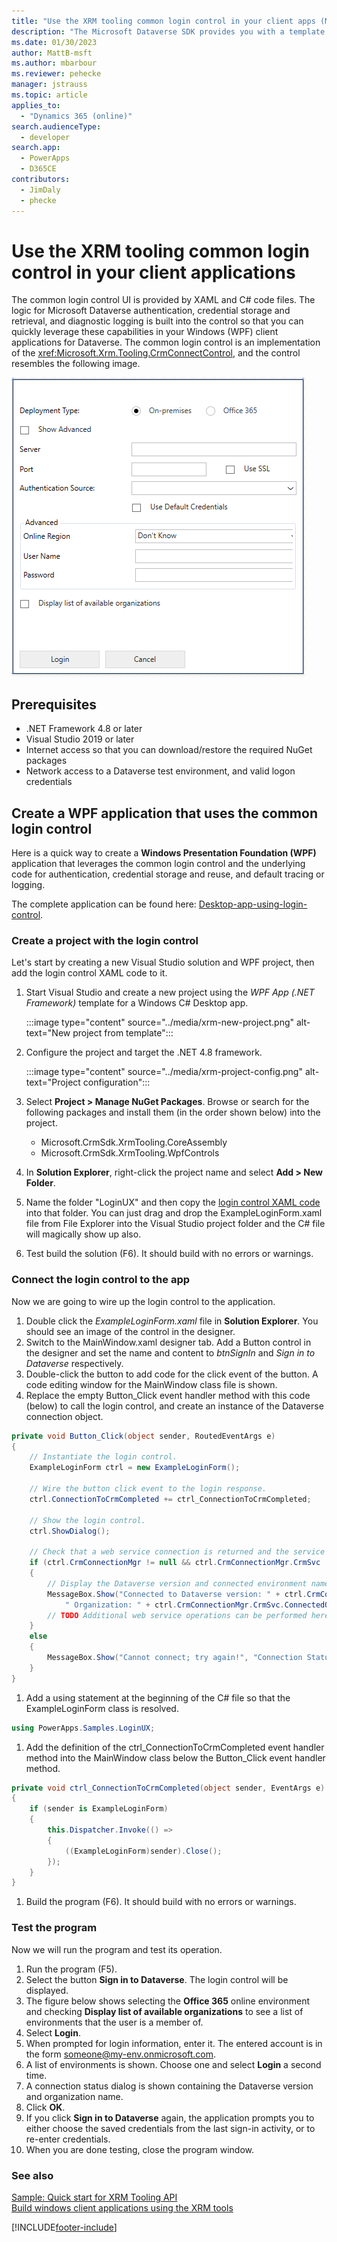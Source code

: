 ```yaml
---
title: "Use the XRM tooling common login control in your client apps (Microsoft Dataverse)| Microsoft Docs"
description: "The Microsoft Dataverse SDK provides you with a template for Visual Studio that enables you to use the common login control in your client applications. The code for Dataverse authentication, credential storage and retrieval, and diagnostic logging is built into the template so that you can quickly leverage these capabilities in your Windows client applications for Dataverse"
ms.date: 01/30/2023
author: MattB-msft
ms.author: mbarbour
ms.reviewer: pehecke
manager: jstrauss
ms.topic: article
applies_to: 
  - "Dynamics 365 (online)"
search.audienceType: 
  - developer
search.app: 
  - PowerApps
  - D365CE
contributors: 
  - JimDaly
  - phecke 
---
```

# Use the XRM tooling common login control in your client applications

The common login control UI is provided by XAML and C# code files. The logic for Microsoft Dataverse authentication, credential storage and retrieval, and diagnostic logging is built into the control so that you can quickly leverage these capabilities in your Windows (WPF) client applications for Dataverse. The common login control is an implementation of the <xref:Microsoft.Xrm.Tooling.CrmConnectControl>, and the control resembles the following image.  
  
![XRM Tooling common login control.](../media/crm-sdk-v6-commonlogincontrol.png "XRM Tooling common login control")

## Prerequisites
  
- .NET Framework 4.8 or later
- Visual Studio 2019 or later
- Internet access so that you can download/restore the required NuGet packages
- Network access to a Dataverse test environment, and valid logon credentials
   
## Create a WPF application that uses the common login control
  
Here is a quick way to create a **Windows Presentation Foundation (WPF)** application that leverages the common login control and the underlying code for authentication, credential storage and reuse, and default tracing or logging.

The complete application can be found here: [Desktop-app-using-login-control](https://github.com/microsoft/PowerApps-Samples/tree/master/dataverse/Xrm%20Tooling/Desktop-app-using-login-control).

### Create a project with the login control

Let's start by creating a new Visual Studio solution and WPF project, then add the login control XAML code to it.

1. Start Visual Studio and create a new project using the _WPF App (.NET Framework)_ template for a Windows C# Desktop app.

    :::image type="content" source="../media/xrm-new-project.png" alt-text="New project from template":::

1. Configure the project and target the .NET 4.8 framework.

    :::image type="content" source="../media/xrm-project-config.png" alt-text="Project configuration":::

1. Select **Project > Manage NuGet Packages**. Browse or search for the following packages and install them (in the order shown below) into the project.

    - Microsoft.CrmSdk.XrmTooling.CoreAssembly
    - Microsoft.CrmSdk.XrmTooling.WpfControls

1. In **Solution Explorer**, right-click the project name and select **Add > New Folder**.
1. Name the folder "LoginUX" and then copy the [login control XAML code](https://github.com/microsoft/PowerApps-Samples/tree/master/dataverse/LoginUX) into that folder. You can just drag and drop the ExampleLoginForm.xaml file from File Explorer into the Visual Studio project folder and the C# file will magically show up also.
1. Test build the solution (F6). It should build with no errors or warnings.

### Connect the login control to the app

Now we are going to wire up the login control to the application.

1. Double click the _ExampleLoginForm.xaml_ file in **Solution Explorer**. You should see an image of the control in the designer.
1. Switch to the MainWindow.xaml designer tab. Add a Button control in the designer and set the name and content to _btnSignIn_ and _Sign in to Dataverse_ respectively.
1. Double-click the button to add code for the click event of the button. A code editing window for the MainWindow class file is shown.
1. Replace the empty Button_Click event handler method with this code (below) to call the login control, and create an instance of the Dataverse connection object.

```csharp
private void Button_Click(object sender, RoutedEventArgs e)
{
    // Instantiate the login control.  
    ExampleLoginForm ctrl = new ExampleLoginForm();

    // Wire the button click event to the login response.   
    ctrl.ConnectionToCrmCompleted += ctrl_ConnectionToCrmCompleted;

    // Show the login control.   
    ctrl.ShowDialog();

    // Check that a web service connection is returned and the service is ready.     
    if (ctrl.CrmConnectionMgr != null && ctrl.CrmConnectionMgr.CrmSvc != null && ctrl.CrmConnectionMgr.CrmSvc.IsReady)
    {
        // Display the Dataverse version and connected environment name  
        MessageBox.Show("Connected to Dataverse version: " + ctrl.CrmConnectionMgr.CrmSvc.ConnectedOrgVersion.ToString() +
            " Organization: " + ctrl.CrmConnectionMgr.CrmSvc.ConnectedOrgUniqueName, "Connection Status");
        // TODO Additional web service operations can be performed here
    }
    else
    {
        MessageBox.Show("Cannot connect; try again!", "Connection Status");
    }
}
```

1. Add a using statement at the beginning of the C# file so that the ExampleLoginForm class is resolved.

```csharp
using PowerApps.Samples.LoginUX;
```

1. Add the definition of the ctrl_ConnectionToCrmCompleted event handler method into the MainWindow class below the Button_Click event handler method.

```csharp
private void ctrl_ConnectionToCrmCompleted(object sender, EventArgs e)
{
    if (sender is ExampleLoginForm)
    {
        this.Dispatcher.Invoke(() =>
        {
            ((ExampleLoginForm)sender).Close();
        });
    }
}
```

1. Build the program (F6). It should build with no errors or warnings.

### Test the program

Now we will run the program and test its operation.

1. Run the program (F5).
1. Select the button **Sign in to Dataverse**. The login control will be displayed.
1. The figure below shows selecting the **Office 365** online environment and checking **Display list of available organizations** to see a list of environments that the user is a member of.
1. Select **Login**.
1. When prompted for login information, enter it. The entered account is in the form someone@my-env.onmicrosoft.com.
1. A list of environments is shown. Choose one and select **Login** a second time.
1. A connection status dialog is shown containing the Dataverse version and organization name.
1. Click **OK**.
1. If you click **Sign in to Dataverse** again, the application prompts you to either choose the saved credentials from the last sign-in activity, or to re-enter credentials.
1. When you are done testing, close the program window.
  
### See also  

[Sample: Quick start for XRM Tooling API](sample-quick-start-xrm-tooling-api.md)  
[Build windows client applications using the XRM tools](build-windows-client-applications-xrm-tools.md)

[!INCLUDE[footer-include](../../../includes/footer-banner.md)]